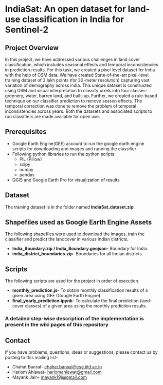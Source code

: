 
# IndiaSat: An open dataset for land-use classification in India for Sentinel-2

## Project Overview
In this project, we have addressed various challenges in land cover classification, which includes seasonal effects and temporal inconsistencies in prediction results. For this task, we created a pixel level dataset for India with the help of OSM data. We have created State-of-the-art pixel-level training dataset of 3 lakh points (for 30-meter resolution) capturing vast variation of demography across India. This unique dataset is constructed using OSM and visual interpretation to classify pixels into four classes- greenery, water, barren land, and built-up. Further, we created a rule-based technique on our classifier prediction to remove season effects. The temporal correction was done to remove the problem of temporal inconsistencies across years. Both the datasets and associated scripts to run classifiers are made available for open use.

## Prerequisites
* Google Earth Engine(GEE) account to run the google earth engine scripts for downloading and images and running the classifier
* Following python libraries to run the python scripts
    * PIL (Pillow)
    * scipy
    * numpy
    * pandas
* QGIS and Google Earth Pro for visualization of results

## Dataset
The training dataset is in the folder named **IndiaSat_dataset.zip**.

## Shapefiles used as Google Earth Engine Assets
The following shapefiles were used to download the images, train the classifier and predict the landcover in various Indian districts.
* **India_Boundary.zip / India_Boundary.geojson**- Boundary for India.
* **india_district_boundaries.zip**- Boundaries for all Indian districts. 

## Scripts
The following scripts are used for the project in order of execution.
* **monthly_prediction.js**-  To obtain monthly classification results of a given area using GEE (Google Earth Engine).
* **final_yearly_prediction.ipynb**-  To calculate the final prediction (land-cover classes) of a given area using the monthly prediction results. 

### A detailed step-wise description of the implementation is present in the wiki pages of this repository

## Contact
If you have problems, questions, ideas or suggestions, please contact us by posting to this mailing list-
* Chahat Bansal- chahat.bansal@cse.iitd.ac.in
* Hariom Ahlawat- hariomahlawat@gmail.com
* Mayank Jain- mayank19j@gmail.com





